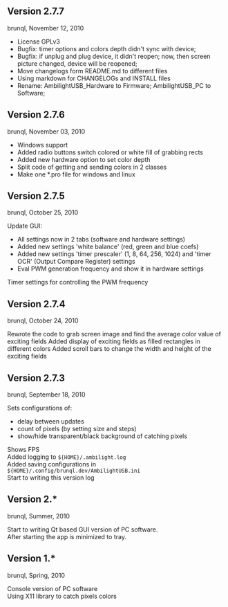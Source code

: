 Version 2.7.7
-------------
brunql, November 12, 2010

* License GPLv3
* Bugfix: timer options and colors depth didn't sync with device; 
* Bugfix: if unplug and plug device, it didn't reopen; now, then screen picture changed, device will be reopened;
* Move changelogs form README.md to different files
* Using markdown for CHANGELOGs and INSTALL files
* Rename: AmbilightUSB_Hardware to Firmware; AmbilightUSB_PC to Software; 

Version 2.7.6
-------------
brunql, November 03, 2010

* Windows support
* Added radio buttons switch colored or white fill of grabbing rects
* Added new hardware option to set color depth
* Split code of getting and sending colors in 2 classes
* Make one *.pro file for windows and linux

Version 2.7.5
-------------
brunql, October 25, 2010

Update GUI:

* All settings now in 2 tabs (software and hardware settings)
* Added new settings 'white balance' (red, green and blue coefs)
* Added new settings 'timer prescaler' (1, 8, 64, 256, 1024) and 'timer OCR' (Output Compare Register) settings
* Eval PWM generation frequency and show it in hardware settings

Timer settings for controlling the PWM frequency

Version 2.7.4
-------------
brunql, October 24, 2010

Rewrote the code to grab screen image and find the average color value of exciting fields
Added display of exciting fields as filled rectangles in different colors
Added scroll bars to change the width and height of the exciting fields

Version 2.7.3
-------------
brunql, September 18, 2010

Sets configurations of:

* delay between updates
* count of pixels (by setting size and steps)
* show/hide transparent/black background of catching pixels

Shows FPS   
Added logging to `${HOME}/.ambilight.log`   
Added saving configurations in `${HOME}/.config/brunql.dev/AmbilightUSB.ini`   
Start to writing this version log  


Version 2.*
-----------
brunql, Summer, 2010

Start to writing Qt based GUI version of PC software.  
After starting the app is minimized to tray.  


Version 1.*
-----------
brunql, Spring, 2010

Console version of PC software  
Using X11 library to catch pixels colors  
